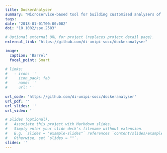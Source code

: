 ```yaml
---
title: DockerAnalyser
summary: "Microservice-based tool for building customised analysers of Docker images."
tags:
date: "2018-01-01T00:00:00Z"
doi: "10.1002/spe.2583"

# Optional external URL for project (replaces project detail page).
external_link: "https://github.com/di-unipi-socc/dockeranalyser"

image:
  caption: 'Barrel'
  focal_point: Smart

# links:
#   - icon: ''
#     icon_pack: fab
#     name: ''
#     url: ''
  
url_code: 'https://github.com/di-unipi-socc/dockeranalyser'
url_pdf: ''
url_slides: ''
url_video: ''

# Slides (optional).
#   Associate this project with Markdown slides.
#   Simply enter your slide deck's filename without extension.
#   E.g. `slides = "example-slides"` references `content/slides/example-slides.md`.
#   Otherwise, set `slides = ""`.
slides: ''
---
```

<!-- Here you can insert a description -->
